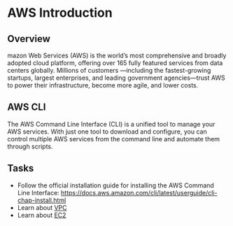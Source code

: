 # AWS Introduction

## Overview
mazon Web Services (AWS) is the world’s most comprehensive and broadly adopted cloud platform, offering over 165 fully featured services from data centers globally. Millions of customers —including the fastest-growing startups, largest enterprises, and leading government agencies—trust AWS to power their infrastructure, become more agile, and lower costs.

## AWS CLI
The AWS Command Line Interface (CLI) is a unified tool to manage your AWS services.
With just one tool to download and configure, you can control multiple AWS services from the command line and automate them through scripts.

## Tasks
- Follow the official installation guide for installing the AWS Command Line Interface: https://docs.aws.amazon.com/cli/latest/userguide/cli-chap-install.html
- Learn about [VPC](./vpc/)
- Learn about [EC2](./ec2/)

